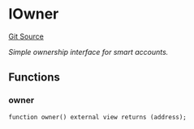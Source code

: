 # IOwner
[Git Source](https://github.com/NaniDAO/accounts/blob/f0c8220c401dbeac318e2c473ed4b690138c26f6/src/validators/TimeValidator.sol)

*Simple ownership interface for smart accounts.*


## Functions
### owner


```solidity
function owner() external view returns (address);
```

